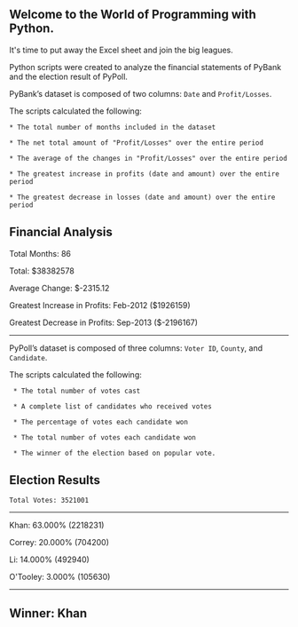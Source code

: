 
## Welcome to the World of Programming with Python.


It's time to put away the Excel sheet and join the big leagues. 

Python scripts were created to analyze the financial statements of PyBank and the election result of PyPoll.

PyBank’s dataset is composed of two columns: `Date` and `Profit/Losses`.  

The scripts calculated the following:
  
    * The total number of months included in the dataset
    
    * The net total amount of "Profit/Losses" over the entire period
    
    * The average of the changes in "Profit/Losses" over the entire period
    
    * The greatest increase in profits (date and amount) over the entire period
    
    * The greatest decrease in losses (date and amount) over the entire period

  Financial Analysis
  ----------------------------
  Total Months: 86
  
  Total: $38382578
  
  Average Change: $-2315.12
  
  Greatest Increase in Profits: Feb-2012 ($1926159)
  
  Greatest Decrease in Profits: Sep-2013 ($-2196167)
  
  
  -------------------------

PyPoll’s dataset is composed of three columns: `Voter ID`, `County`, and `Candidate`.  

The scripts calculated the following:


     * The total number of votes cast
     
     * A complete list of candidates who received votes
     
     * The percentage of votes each candidate won
     
     * The total number of votes each candidate won
     
     * The winner of the election based on popular vote.

  Election Results
  -------------------------
    Total Votes: 3521001
  -------------------------
  
   Khan: 63.000% (2218231)
   
   Correy: 20.000% (704200)
   
   Li: 14.000% (492940)
   
   O'Tooley: 3.000% (105630)
      
   -------------------------
   Winner: Khan
  -------------------------
